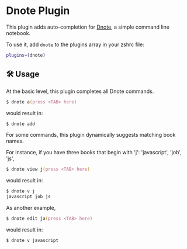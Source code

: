 # Dnote Plugin

This plugin adds auto-completion for [Dnote](https://www.getdnote.com/), a
simple command line notebook.

To use it, add `dnote` to the plugins array in your zshrc file:

```zsh
plugins=(dnote)
```

## 🛠️ Usage

At the basic level, this plugin completes all Dnote commands.

```zsh
$ dnote a(press <TAB> here)
```

would result in:

```zsh
$ dnote add
```

For some commands, this plugin dynamically suggests matching book names.

For instance, if you have three books that begin with 'j': 'javascript', 'job',
'js',

```zsh
$ dnote view j(press <TAB> here)
```

would result in:

```zsh
$ dnote v j
javascript job js
```

As another example,

```zsh
$ dnote edit ja(press <TAB> here)
```

would result in:

```zsh
$ dnote v javascript
```
